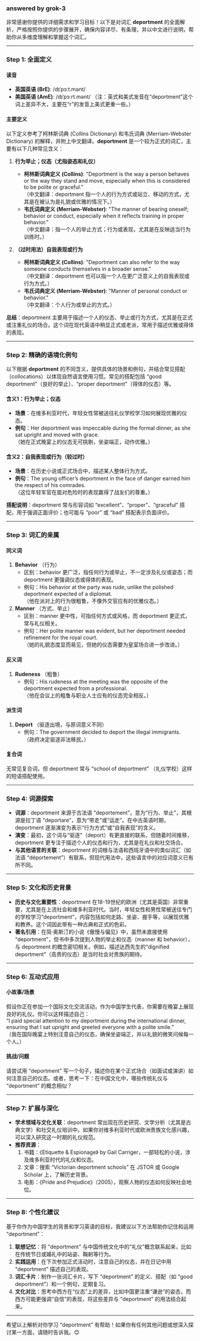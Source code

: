 ### answered by grok-3
非常感谢你提供的详细需求和学习目标！以下是对词汇 **deportment** 的全面解析，严格按照你提供的步骤展开，确保内容详尽、有条理，并以中文进行说明，帮助你从多维度理解和掌握这个词汇。

---

### Step 1: 全面定义

#### 读音
- **英国英语 (BrE)**: /dɪˈpɔːt.mənt/
- **美国英语 (AmE)**: /dɪˈpɔːrt.mənt/
（注：英式和美式发音在“deportment”这个词上差异不大，主要在“r”的发音上美式更重一些。）

#### 主要定义
以下定义参考了柯林斯词典 (Collins Dictionary) 和韦氏词典 (Merriam-Webster Dictionary) 的解释，并附上中文翻译。**deportment** 是一个较为正式的词汇，主要有以下几种常见含义：

1. **行为举止；仪态（尤指姿态和礼仪）**
   - **柯林斯词典定义 (Collins)**: "Deportment is the way a person behaves or the way they stand and move, especially when this is considered to be polite or graceful."  
     （中文翻译：deportment 指一个人的行为方式或站立、移动的方式，尤其是在被认为是礼貌或优雅的情况下。）
   - **韦氏词典定义 (Merriam-Webster)**: "The manner of bearing oneself; behavior or conduct, especially when it reflects training in proper behavior."  
     （中文翻译：指一个人的举止方式；行为或表现，尤其是在反映适当行为训练时。）

2. **（过时用法）自我表现或行为**
   - **柯林斯词典定义 (Collins)**: "Deportment can also refer to the way someone conducts themselves in a broader sense."  
     （中文翻译：deportment 也可以指一个人在更广泛意义上的自我表现或行为方式。）
   - **韦氏词典定义 (Merriam-Webster)**: "Manner of personal conduct or behavior."  
     （中文翻译：个人行为或举止的方式。）

**总结**：deportment 主要用于描述一个人的仪态、举止或行为方式，尤其是在正式或注重礼仪的场合。这个词在现代英语中稍显正式或老派，常用于描述优雅或得体的表现。

---

### Step 2: 精确的语境化例句

以下根据 **deportment** 的不同含义，提供具体的场景和例句，并结合常见搭配（collocations）以体现自然语言使用习惯。常见的搭配包括 “good deportment”（良好的举止）、“proper deportment”（得体的仪态）等。

#### 含义1：行为举止；仪态
- **场景**：在维多利亚时代，年轻女性常被送往礼仪学校学习如何展现优雅的仪态。
- **例句**：Her deportment was impeccable during the formal dinner, as she sat upright and moved with grace.  
  （她在正式晚宴上的仪态无可挑剔，坐姿端正，动作优雅。）

#### 含义2：自我表现或行为（较过时）
- **场景**：在历史小说或正式场合中，描述某人整体行为方式。
- **例句**：The young officer’s deportment in the face of danger earned him the respect of his comrades.  
  （这位年轻军官在面对危险时的表现赢得了战友们的尊重。）

**搭配说明**：deportment 常与形容词如 “excellent”、“proper”、“graceful” 搭配，用于强调正面评价；也可能与 “poor” 或 “bad” 搭配表示负面评价。

---

### Step 3: 词汇的亲属

#### 同义词
1. **Behavior** （行为）
   - 区别：behavior 更广泛，指任何行为或举止，不一定涉及礼仪或姿态；而 deportment 更强调仪态或得体的表现。
   - 例句：His behavior at the party was rude, unlike the polished deportment expected of a diplomat.  
     （他在派对上的行为很粗鲁，不像外交官应有的优雅仪态。）
2. **Manner** （方式、举止）
   - 区别：manner 更中性，可指任何方式或风格，而 deportment 更正式，常与礼仪相关。
   - 例句：Her polite manner was evident, but her deportment needed refinement for the royal court.  
     （她的礼貌态度显而易见，但她的仪态需要为皇室场合进一步改进。）

#### 反义词
1. **Rudeness** （粗鲁）
   - 例句：His rudeness at the meeting was the opposite of the deportment expected from a professional.  
     （他在会议上的粗鲁与职业人士应有的仪态完全相反。）

#### 派生词
1. **Deport** （驱逐出境，与原词意义不同）
   - 例句：The government decided to deport the illegal immigrants.  
     （政府决定驱逐非法移民。）

#### 复合词
无常见复合词，但 deportment 常与 “school of deportment” （礼仪学校）这样的短语搭配使用。

---

### Step 4: 词源探索

- **词源**：deportment 来源于古法语 “deportement”，意为“行为、举止”，其根源是拉丁语 “deportare”，意为“带走”或“运走”。在中古英语时期，deportment 逐渐演变为表示“行为方式”或“自我表现”的含义。
- **演变**：最初，这个词与“驱逐”（deport）有更直接的联系，但随着时间推移，deportment 更专注于描述个人的仪态和行为，尤其是在礼仪和社交场合。
- **与其他语言的关联**：deportment 的词根与法语和西班牙语中的类似词汇（如法语 “déportement”）有联系，但现代用法中，这些语言中的对应词意义已有所不同。

---

### Step 5: 文化和历史背景

- **历史与文化重要性**：deportment 在18-19世纪的欧洲（尤其是英国）非常重要，尤其是在上流社会和维多利亚时代。当时，年轻女性和男性常被送往专门的学校学习“deportment”，内容包括如何走路、坐姿、握手等，以展现优雅和教养。这个词因此带有一种古典和正式的色彩。
- **著名引用**：在简·奥斯汀的小说《傲慢与偏见》中，虽然未直接使用 “deportment”，但书中多次提到人物的举止和仪态（manner 和 behavior），与 deportment 的概念密切相关。例如，描述达西先生的“dignified deportment”（高贵的仪态）是当时社会对贵族的期待。

---

### Step 6: 互动式应用

#### 小故事/场景
假设你正在参加一个国际文化交流活动，作为中国学生代表，你需要在晚宴上展现良好的礼仪。你可以这样描述自己：  
“I paid special attention to my deportment during the international dinner, ensuring that I sat upright and greeted everyone with a polite smile.”  
（我在国际晚宴上特别注意自己的仪态，确保坐姿端正，并以礼貌的微笑问候每一个人。）

#### 挑战/问题
请尝试用 “deportment” 写一个句子，描述你在某个正式场合（如面试或演讲）如何注意自己的仪态。或者，思考一下：在中国文化中，哪些传统礼仪与 “deportment” 的概念相似？

---

### Step 7: 扩展与深化

- **学术领域与文化关联**：deportment 常出现在历史研究、文学分析（尤其是古典文学）和社交礼仪培训中。如果你对维多利亚时代或欧洲贵族文化感兴趣，可以深入研究这一时期的礼仪规范。
- **推荐资源**：
  1. 书籍：《Etiquette & Espionage》 by Gail Carriger，一部轻松的小说，涉及维多利亚时代的礼仪和仪态。
  2. 文章：搜索 “Victorian deportment schools” 在 JSTOR 或 Google Scholar 上，了解历史背景。
  3. 电影：《Pride and Prejudice》（2005），观察人物的仪态如何反映社会地位。

---

### Step 8: 个性化建议

基于你作为中国学生的背景和学习英语的目标，我建议以下方法帮助你记住和运用 “deportment”：
1. **联想记忆**：将 “deportment” 与中国传统文化中的“礼仪”概念联系起来，比如在传统节日或婚礼中的站姿、鞠躬等行为。
2. **实践运用**：在下次参加正式活动时，注意自己的仪态，并在日记中用 “deportment” 描述自己的表现。
3. **词汇卡片**：制作一张词汇卡片，写下 “deportment” 的定义、搭配（如 “good deportment”）和一个例句，定期复习。
4. **文化对比**：思考中西方在“仪态”上的差异，比如中国更注重“谦逊”的姿态，而西方可能更强调“自信”的表现，将这些差异与 “deportment” 的用法结合起来。

---

希望以上解析对你学习 “deportment” 有帮助！如果你有任何其他问题或想深入探讨某一方面，请随时告诉我。😊